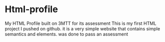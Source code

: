 # Html-profile
My HTML Profile built on 3MTT for its assessment
This is my first HTML project I pushed on github. 
it is a very simple website that contains simple semantics and elements.
was done to pass an assessment
